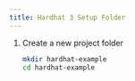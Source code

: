 ```yaml
---
title: Hardhat 3 Setup Folder
---
```


1. Create a new project folder

    ```bash
    mkdir hardhat-example
    cd hardhat-example
    ```
